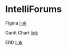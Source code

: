 # IntelliForums

Figma <a href = 'https://www.figma.com/design/RyUp3QbuiyquVUd6hOr0Bn/IM2?node-id=0-1&t=kqXksnKuYjtsJIEU-1'>link</a>

Gantt Chart <a href = 'https://docs.google.com/spreadsheets/d/1emJhUlhcaSpzuB8jP_2BvoRQ1bP72NqA/edit?usp=sharing&ouid=100040180580851938686&rtpof=true&sd=true'>link</a>

ERD <a href = 'https://online.visual-paradigm.com/w/lguzsane/diagrams/?lightbox=1&highlight=0000ff&edit=https%3A%2F%2Fonline.visual-paradigm.com%2Fw%2Flguzsane%2Fdiagrams%2F%23diagram%3Aworkspace%3Dlguzsane%26proj%3D0%26id%3D6&editBlankUrl=https%3A%2F%2Fonline.visual-paradigm.com%2Fapp%2Fdiagrams%2F%23diagram%3Aproj%3D0%26vpov%3D16.3%26vpob%3D20220410%26client%3D1%26edit%3D_blank&layers=1&nav=1&title=System%20ERD&vpov=16.3&vpob=20220410#R3cU2FsdzGVkX1q8zebuAD8haWZqvT2Ww4FTOmWnaBamYMzJ2ij5wI%3Dy8VjKoH5OeTSSP97eY%2FnKju5ssRe1E1k8mm7bhFe5uY4UqgfwiGkobqRImj1%2FUSgwDQEL8JmlLfS0agBpwRJKJTdIu7hG%2FysGGt54ebhA3s44hw00BY03mEu3yQvMm1KeT325blUl3wc6yzlrmO62MXqdurFViBq08P9s3vRZPcXxFN6YKfD941gGIrBdV5hC2PVxZO9ZpX0x53bxQ%2B0ErstEu96Q8uJhiKY8BxwTRhc09n0Y%2BScuJLKRv2c7WGSsA1j2m7gKV3dc%2BnvOrPczFViBlj1lD6n6%2FeLq0bSueMQx5uSCid9OV6D0bjKOXoEXM6FMTod8F%2FpnkcmY0HMSfvG4p%2FATcrvD93gosP85dEtROm4zujTDEI6ukZR75pXpBad0lQcW4c9mp0Z6R7yInnDIeqgk8OViRexs6Qu%2B04WTi%2FsYLRZsb8VFpa5SdB%2FAYvFDRcqsMUiAsNQjLdHVCLsk2jgP%2F8fxp9BAREvexeYOg4F7WeXCds6y0BwmVtQz34ROPazIsYvQTft8WGkZ%2Bn0ejHEhtAuRXnDdG0O7ndS%2BzWE9xv5qp3dSIS3hwCWjO7TU4%2FSLha9mHqUOl%2FKGgUCF3PQmQhaaQ3J1XgyE3U8mKtcMaBLnPZYGfRiwhkRw%2BNQqO4bJ%2BdHfUTD3D4KCHsE7ksocZSHCMXLd3gY5TKAJyJuIueBD0LBgHuCdFZ%2BaqACNcrYH3sRXmTZ8rDR74OSOLcTdqoVpKdaSVfBsHO00khwhoBaAS0%2F8NL60G%2FzxWbssvn%2BaJbX6vgYPqyiLRnJ%2F1ZrJphB7c0tkkOdk2ZOiYghVJhv9X3AT%2BuN5oUe3lbh%2BydICjXW2NxBsgQtKtN9qURzH4n7I7I%2FhIFN8MhwH3%2Bso1ODT3WY2BjGrtRhHNu0xSM%2BfqBywUnDxTySZmSygg%2FQo6ZttYsHSsO4Bnrny7caWcqSakAb1R9T08%2FL4i25p8N6Rd8TxpdMxlvY4HQjeL9CK%2FckfS%2Fpvj36NEEPUXTSxFahUYFJElECfyh7oJNmgaXDubbCLjtIoCO3DF44tQr94XB83tVsuAwBorESV9GfdY68nI62P%2BlqiK8NOuUB73wzYAYPHDgtFUX%2FA47aN4kLXdhcwfYZWcoSlieHU8jS%2FwCeKZ9bE65oqhsihRP3ZZ3%2FMeP%2FSWW8kTjSgl2vQhWFbFf%2Brim%2BmAKRrCcHgzu1c0RR3fJvywkxqoN74IngGXMXGzzPDVbNpCSnBmWCvbTNo16DmgTu1JqZqTc8upc9qDMcafwwjm4EpAjkgubZj32dVa9eIWimrEEtBnHk9P4g2UjKuBOMsl1mXnjccSodXHezdhyxqp6NjQp2DnkorTxL3TCWuq8UkvRkP58YsODlvaPq3Kvo6PaQAsoTywYUUPrKJB1JWmgK8N35JvZD6BBnih%2B3g7nVZ%2FcAF7qa4vf3NuG5BqJ8j5obqOEh3SBtU1I2yJN9EtA7DqFuB18CrzFrk3PkJ8Odljw%2Bpulqod468y%2FgJhXYux6VXcH5Kd6LBz0dPdsX8T%2FUd0OphDvz1DrXEjIsk%2Fm3iMDyUFm0HIP3nIu8pccB%2B6ous%2BsbIQTuSzpxPqsGRnPjkLwXu9wK%2FnvBVwZ2BV0A6EfiI0lZg7rrnpCe04drY6ml8y%2FQweNipZsT7tYJ7QoTOoHCzW7b3ikuCCIfFKD4Ytwb7LkxpmQSDBcU2gLXblSMb4qVw6rJ0mNv9SzZY4mJ0nAEWW740Td%2FPDbdRXqDet3rQU3ksE%2BpeNvkZiV9ymgQgyvt8dHBD8j%2FRlYn6QaBR2NVrDHV1LzmLLFzxydP6m18DsRjRy1Vak1qzxuLZHjnWPJOlDhtTTBmMBMgZDOk9vNRrdYZ6PySXssLUK2pv3qC9y%2BsQHbx8lB874N0KxkFL4fHD48zunYgR2jZMvb2UB%2F3TrTs4blZFo6UfSR082TqKeeCFqkiTwNSH9wI9kEJNOmpIeF%2FdTyV7mGAgRVFBiJdZygleXJQi4Qs3UjQLU67nrhMZAD2EC%2B3x41BqV9MXhnaStSHE1W09ZFBkUq2EwdFz3ACsGhYNK5RJWvLEvPm5kUFLuyw9mPBTJl2%2FIztkKscOy4F5gVeaVSFJkqdcE%2FflbCbfDy2ACbOpOEFkn2jao0S9YmbPZqDLDCHgqr0AkyNbGD2KFYf9KurbXYD9Uvgj%2FbYJxdzC0wc%2BtYyYUs63Rjvx2mXpD9YZRGFs3E2juKubUKeRmZr0iOMQsZwDS%2F%2FrlbyEJbyZahfEvGwlkwxCUwNLcywSlYxYYrhPmHlpwC0igMqCEj2oZIoBdLCGGnNplTtOGF7lQ2Po26lH%2B5xAp0q0uW25%2B4QuKLlko9BEDpULUwYzKKHIVc2KWnXiujkyzOXdtki5e1kwVIfFY1PaxGaf%2FXH5XFYQNwVNUSD9aI%2F71oxDvNk%2Bqzc2BBVk5z1g8U0kDkmAPtnmnmsBbQb3Ar%2BwRQ0GMXorMxbqczOnib23RT%2Br81ei9BOGHIbCBUvBLoYyqYMRFkrv%2FJqRRopV2xw6qQhB%2Fm1IbzhPdkKF6q2NkqV0abCG5YR%2BnHaDABGjwpY%2FMfv%2BeXb7kLFWuFOGdOXlNTvC1NQssqkyWgEo43BeW0pibO64GZTP0pmffbIq4w7Oz1yZttsGA0ksYDz0ssYd9qCNN8pMKsEF4uaeaoQrl7317sWFG89RtghqkMTNJgZCTTRNBIUCTGb2%2FR3VZEtNGCLLbdW5qtO69wAcO5CDn0yLftG2Hg01D%2BlyDPvPgGrI2W0EzqRmDJz8pWnfhf6s%2FsdRiHc9uPPHTwGMnV4UUMSTBoPOsycZYk1f5lKbLTeIYlzLs8%2Faqji03a7jnpE0lMsup3Y0N9ESO015NDlujPLFKy%2BxCpPR2Nv6pdPB3QSqt%2Bgg16WaNlz%2FU9K4jipqr8LOAW9PN57OOzQVBoyaE8QG242qJl9m4ClaDXJAWBP%2FirnD6aBUy4Hg1XmVQ5WvXZJ%2FFw3pPjEOHACj1xPA3fzL5bZgnM5io3NpdbRHkmqGqpuc5%2B0k2uamaaNYzLZJxeMmvQhMZBbdJwqxTfeWq%2FFvcSLSN1ri5iFFrllI1RDDWyHQLLmVCw2j7Zul5TpGW014rKpUTYpbyTHYQ8DqihcwC7AF78TCe%2BL3yXMXsRfZxMDee3jXV%2FagymDXCw0kZu7jgDl0tTC3em8fOKyhrOC%2FJsdkxI%2FEssF1tiJjF2EcwZX0Qlq4CiwM0OPpYnZT4RmqaOg9bozlqN%2Bq91AmGEeAwlUEGwuvnq%2Fzu%2FkBv%2BpX34PDUWLNmevLsf3l74Kg7RjMFmeAqhpdIs7TxS%2BPl6Qw8qPWv48L8%2B0j%2FiAHjRbGVtTly0paIvkXUo7t6AGoBsQ4LXeA2vEDTGk%2F93RXMvkEOCJpbvrT7kAD3roffbAzK%2BMzR5epHeyZ2PrPmMx8F1zxH1F0qfP79fbIRwgNPRpu0fgH%2BgjO0H4kv5Ae4kt%2BVF%2FcbsRnL556OiX6lEBYivdWOaTn3Qteej4p1jGySPC%2FHhZhOkvBQNHlc9iTs9iFUkZz7j%2FxzYjRVN%2BNJj2Vd%2FIgRgQ7LZ8eRFW8phSW28cWZz50coQ7t4LQiWDSguNnYvJ2LYZTJ%2BWDImRVWy1JuhVoZK1fm8fXQ2QGfOaO2CivqA9XoVwHPWHZtFes943lxQvolJocCDmuM0ygrTYKkdEgTrpQbGVFAmRlocckZ4avsn2wThAkQ61q8%2BNmmG6IKbh47%2FihwkSxf7kUlwVfr2wf6u88qG5mJnnybj17ZkbTU5fS%2FOpYpz3hZRpEBP4HHB0Ub3N8YgAM04wvJijqGBzZm5OmoprDsBRE7moxpazdDvcybyvtq4e5J%2BQBVSOxLCqkDDmXNIDZrCnm3ysBSlLGtOLedeaSiLI5ZFnJrJKEWbdU03c6NoAtQ8XUZuTv9VtHAadtMP14iK33LwbZY7qK2TSt%2BgN9ykSfsAyzYF1GjKamjgL8An3Vi%2FqOC3Ga1TKCS2dhAq32ehNifobTWxfBdCckwUrSK1xoeUoTyhs6W8cipL%2F2O07v7u7wvp0gEbOkDSU3yA17NNwpc7L6uajeXynH47zpuICx%2Brg0be6iPZkThTWdR9GxkS81I9W1jT5B3NGObmrgdA1rSS2fgfcgDK1Mh9ep5ftm%2BUjXt9rVN0C%2BV%2B%2BP%2B%2FXDMj7w6kdvjMxkc3hCrgsLt%2B3f3u%2Fv3vhdZE1gYA3YTe9qf7%2FmRY7T91dUTNE0jXeFVIcusCV795xt9ExK9TkaKI3hr%2Bhbu1g7rvIp9F7m9HSUMg4vANHBDkvaXXOIqoam1D2oF%2F319bNcIVDNWEUQ58bvOP70VDgxKRbiOfEK2gdPhhBZAchPGete6YbEGCCCnJY6mtl5rCT%2BdfYsmK09Nbhs9FFwgiyKwqC4oDqw%2FHvNpOGcBSZihLSgZL5SkVKr9OSuR4yuyjooYky9bOp9kP23Qvyz4gBlO7YjVfeahb4fawOG4CseosGavz60%2BCIlOOpq6ijXsjdbqOrNaHkZPSMxao7CmvgdGuqXgcQDZzlUM8jPo%2BW58L7nGJgOEwRKgfg6Bgr17Huhr0oIGtzeTvcmvLFCBjLsCXEzLuL0ySBeicLG49tSoVKDSPZ8uS%2Flaq5Gkrk3HeRIl%2FfIvZN6KOt%2BH1yF8fwfnqP%2B6T6g9AbQ8VzqEenJYascoaaW90wrJJ1jTUH1%2BKZqeSpS2m3B1p%2Frjn6X5cCEhlRSAhUTXmPvFuDpeva0ofGhks3tIPASzO3oGF8LMwhJQvRmud2aRwl321a6X8nVpsdSv6TlaRSV%2FaCCnWmEN%2FMFJ%2BP7y9H4lsvjtpfhMaZrBbrnCxR78clSr%2BKqWWH6yPhM8mIS%2FG0ytNLp1OwPSR88I20bdtV3LihK%2FPj1iW%2FIsxXGkKxp0FYkxyJr77J56ySYWJ2r%2BVVXyNOuUYYn%2FcBUm4uzuczs44hmnGWlPGXbo2YyLm1VSxtyMXgCjNmUNVPR39kuVZot%2B4hBUDhuVmmwDeOtgxtPfHXfLeXKnAYm30PdU66VcdI7N0OfmZ5y716prW9p%2FkxOMmikIorEM6iAffBEvAU7biIOe7DbFUBM9C3wGBg8IyBtb238kvwq%2B7n6NBrjChzPmHP26qtmpYPJUKRT6hG%2BemQlAYxabk4CdQt9Y%2B4Fqten2llLgCYArvmfocsyXIarmnLBoqPRzsRFm1r6nIUAdlvTnWnDTRaeJjp6DjlkeOp0YJxw6iuPIIwLmGpOIDjdH0YvkOaT9Kek0yqKUjn%2FVoszfDiXnn9VTrGKtXmgJ6rH4MH14Iydt4RXdolLEq%2BPSk8a6JtTFvTWNy90Jvxw%2Bi47xu3ED0J7JU08chtesYTIc%2FTBvFP0wwXhzcn4PuZtOWvIqqCjaAMA5%2B8Bp9Y%2F8IevjXBaESyE5R%2FFWilHupykF1K2fozlcwvliGlm8ytvdAsTm4UBACa6AFGe1FgU9lGqxG9A4LQP1u0ET4U%3D1dvXtoba'>link</a>



